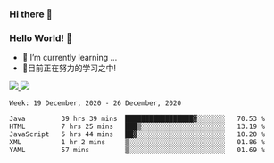 ### Hi there 👋
### Hello World! 🙌

- 🌱 I’m currently learning ...
- 📖目前正在努力的学习之中!

<a href="https://github.com/anuraghazra/github-readme-stats">
  <img src="https://github-readme-stats.vercel.app/api?username=keyboardWithDream&show_icons=true&repo=github-readme-stats" />
</a>
<a href="https://github.com/anuraghazra/convoychat">
  <img src="https://github-readme-stats.vercel.app/api/top-langs/?username=keyboardWithDream&layout=compact&repo=convoychat" />
</a>



<!--START_SECTION:waka-->
```text
Week: 19 December, 2020 - 26 December, 2020

Java         39 hrs 39 mins  █████████████████▓░░░░░░░   70.53 % 
HTML         7 hrs 25 mins   ███▒░░░░░░░░░░░░░░░░░░░░░   13.19 % 
JavaScript   5 hrs 44 mins   ██▓░░░░░░░░░░░░░░░░░░░░░░   10.20 % 
XML          1 hr 2 mins     ▒░░░░░░░░░░░░░░░░░░░░░░░░   01.86 % 
YAML         57 mins         ▒░░░░░░░░░░░░░░░░░░░░░░░░   01.69 % 
```
<!--END_SECTION:waka-->
